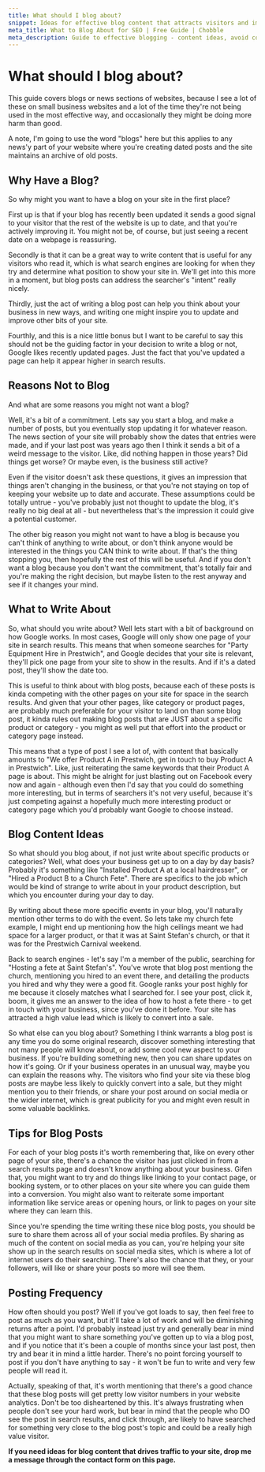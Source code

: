 ```yaml
---
title: What should I blog about?
snippet: Ideas for effective blog content that attracts visitors and improves your search rankings.
meta_title: What to Blog About for SEO | Free Guide | Chobble
meta_description: Guide to effective blogging - content ideas, avoid common mistakes, address searcher intent - practical tips - Manchester web developer
---
```


# What should I blog about?

This guide covers blogs or news sections of websites, because I see a lot of these on small business websites and a lot of the time they're not being used in the most effective way, and occasionally they might be doing more harm than good.

A note, I'm going to use the word "blogs" here but this applies to any news'y part of your website where you're creating dated posts and the site maintains an archive of old posts.

## Why Have a Blog?

So why might you want to have a blog on your site in the first place?

First up is that if your blog has recently been updated it sends a good signal to your visitor that the rest of the website is up to date, and that you're actively improving it. You might not be, of course, but just seeing a recent date on a webpage is reassuring.

Secondly is that it can be a great way to write content that is useful for any visitors who read it, which is what search engines are looking for when they try and determine what position to show your site in. We'll get into this more in a moment, but blog posts can address the searcher's "intent" really nicely.

Thirdly, just the act of writing a blog post can help you think about your business in new ways, and writing one might inspire you to update and improve other bits of your site.

Fourthly, and this is a nice little bonus but I want to be careful to say this should not be the guiding factor in your decision to write a blog or not, Google likes recently updated pages. Just the fact that you've updated a page can help it appear higher in search results.

## Reasons Not to Blog

And what are some reasons you might not want a blog?

Well, it's a bit of a commitment. Lets say you start a blog, and make a number of posts, but you eventually stop updating it for whatever reason. The news section of your site will probably show the dates that entries were made, and if your last post was years ago then I think it sends a bit of a weird message to the visitor. Like, did nothing happen in those years? Did things get worse? Or maybe even, is the business still active?

Even if the visitor doesn't ask these questions, it gives an impression that things aren't changing in the business, or that you're not staying on top of keeping your website up to date and accurate. These assumptions could be totally untrue - you've probably just not thought to update the blog, it's really no big deal at all - but nevertheless that's the impression it could give a potential customer.

The other big reason you might not want to have a blog is because you can't think of anything to write about, or don't think anyone would be interested in the things you CAN think to write about. If that's the thing stopping you, then hopefully the rest of this will be useful. And if you don't want a blog because you don't want the commitment, that's totally fair and you're making the right decision, but maybe listen to the rest anyway and see if it changes your mind.

## What to Write About

So, what should you write about? Well lets start with a bit of background on how Google works. In most cases, Google will only show one page of your site in search results. This means that when someone searches for "Party Equipment Hire in Prestwich", and Google decides that your site is relevant, they'll pick one page from your site to show in the results. And if it's a dated post, they'll show the date too.

This is useful to think about with blog posts, because each of these posts is kinda competing with the other pages on your site for space in the search results. And given that your other pages, like category or product pages, are probably much preferable for your visitor to land on than some blog post, it kinda rules out making blog posts that are JUST about a specific product or category - you might as well put that effort into the product or category page instead.

This means that a type of post I see a lot of, with content that basically amounts to "We offer Product A in Prestwich, get in touch to buy Product A in Prestwich". Like, just reiterating the same keywords that their Product A page is about. This might be alright for just blasting out on Facebook every now and again - although even then I'd say that you could do something more interesting, but in terms of searchers it's not very useful, because it's just competing against a hopefully much more interesting product or category page which you'd probably want Google to choose instead.

## Blog Content Ideas

So what should you blog about, if not just write about specific products or categories? Well, what does your business get up to on a day by day basis? Probably it's something like "Installed Product A at a local hairdresser", or "Hired a Product B to a Church Fete". There are specifics to the job which would be kind of strange to write about in your product description, but which you encounter during your day to day.

By writing about these more specific events in your blog, you'll naturally mention other terms to do with the event. So lets take my church fete example, I might end up mentioning how the high ceilings meant we had space for a larger product, or that it was at Saint Stefan's church, or that it was for the Prestwich Carnival weekend.

Back to search engines - let's say I'm a member of the public, searching for "Hosting a fete at Saint Stefan's". You've wrote that blog post mentiong the church, mentioning you hired to an event there, and detailing the products you hired and why they were a good fit. Google ranks your post highly for me because it closely matches what I searched for. I see your post, click it, boom, it gives me an answer to the idea of how to host a fete there - to get in touch with your business, since you've done it before. Your site has attracted a high value lead which is likely to convert into a sale.

So what else can you blog about? Something I think warrants a blog post is any time you do some original research, discover something interesting that not many people will know about, or add some cool new aspect to your business. If you're building something new, then you can share updates on how it's going. Or if your business operates in an unusual way, maybe you can explain the reasons why. The visitors who find your site via these blog posts are maybe less likely to quickly convert into a sale, but they might mention you to their friends, or share your post around on social media or the wider internet, which is great publicity for you and might even result in some valuable backlinks.

## Tips for Blog Posts

For each of your blog posts it's worth remembering that, like on every other page of your site, there's a chance the visitor has just clicked in from a search results page and doesn't know anything about your business. Gifen that, you might want to try and do things like linking to your contact page, or booking system, or to other places on your site where you can guide them into a conversion. You might also want to reiterate some important information like service areas or opening hours, or link to pages on your site where they can learn this.

Since you're spending the time writing these nice blog posts, you should be sure to share them across all of your social media profiles. By sharing as much of the content on social media as you can, you're helping your site show up in the search results on social media sites, which is where a lot of internet users do their searching. There's also the chance that they, or your followers, will like or share your posts so more will see them.

## Posting Frequency

How often should you post? Well if you've got loads to say, then feel free to post as much as you want, but it'll take a lot of work and will be diminishing returns after a point. I'd probably instead just try and generally bear in mind that you might want to share something you've gotten up to via a blog post, and if you notice that it's been a couple of months since your last post, then try and bear it in mind a little harder. There's no point forcing yourself to post if you don't have anything to say - it won't be fun to write and very few people will read it.

Actually, speaking of that, it's worth mentioning that there's a good chance that these blog posts will get pretty low visitor numbers in your website analytics. Don't be too disheartened by this. It's always frustrating when people don't see your hard work, but bear in mind that the people who DO see the post in search results, and click through, are likely to have searched for something very close to the blog post's topic and could be a really high value visitor.

**If you need ideas for blog content that drives traffic to your site, drop me a message through the contact form on this page.**

